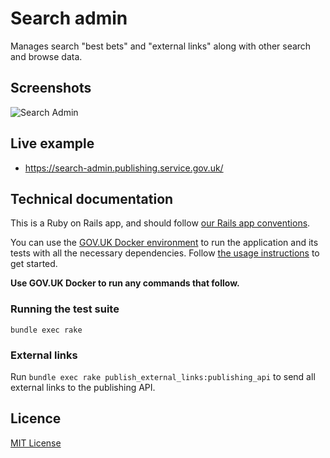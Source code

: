 # Search admin

Manages search "best bets" and "external links" along with other search and browse data.

## Screenshots

![Search Admin](docs/images/screenshot.png)

## Live example

- https://search-admin.publishing.service.gov.uk/

## Technical documentation

This is a Ruby on Rails app, and should follow [our Rails app conventions](https://docs.publishing.service.gov.uk/manual/conventions-for-rails-applications.html).

You can use the [GOV.UK Docker environment](https://github.com/alphagov/govuk-docker) to run the application and its tests with all the necessary dependencies. Follow [the usage instructions](https://github.com/alphagov/govuk-docker#usage) to get started.

**Use GOV.UK Docker to run any commands that follow.**

### Running the test suite

`bundle exec rake`

### External links

Run `bundle exec rake publish_external_links:publishing_api` to send all external links to the publishing API.

## Licence

[MIT License](LICENSE)
